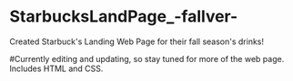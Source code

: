 # StarbucksLandPage_-fallver-

Created Starbuck's Landing Web Page for their fall season's drinks!

#Currently editing and updating, so stay tuned for more of the web page.
Includes HTML and CSS. 
